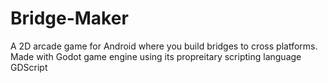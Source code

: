 # Bridge-Maker
A 2D arcade game for Android where you build bridges to cross platforms. Made with Godot game engine using its propreitary scripting language GDScript
